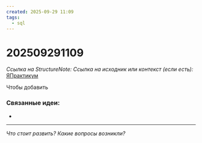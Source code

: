 ```yaml
---
created: 2025-09-29 11:09
tags:
  - sql
---
```

# 202509291109
*Ссылка на StructureNote:*
*Ссылка на исходник или контекст (если есть):* [ЯПрактикум](https://practicum.yandex.ru/learn/backend-nodejs/courses/a4214ab0-2146-4152-b90e-651bf4c7ca5e/sprints/564244/topics/1b53ba64-4733-4307-b1cd-4bdadedf0af9/lessons/0588c8e3-81e8-4667-b71d-56c039a9e472/)

Чтобы добавить 

### Связанные идеи:
* 
---

*Что стоит развить? Какие вопросы возникли?*